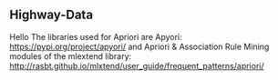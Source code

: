 ## Highway-Data
 Hello 
 The libraries used for Apriori are 
 Apyori: https://pypi.org/project/apyori/ and
 Apriori & Association Rule Mining modules of the mlextend library: http://rasbt.github.io/mlxtend/user_guide/frequent_patterns/apriori/
